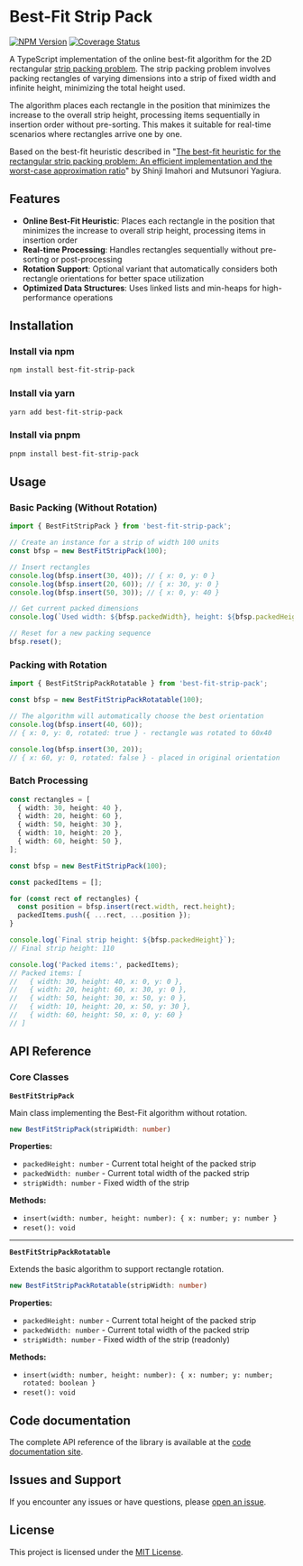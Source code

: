 # Best-Fit Strip Pack

[![NPM Version](https://img.shields.io/npm/v/best-fit-strip-pack)](https://www.npmjs.com/package/best-fit-strip-pack)
[![Coverage Status](https://img.shields.io/coverallsCoverage/github/styiannis/best-fit-strip-pack)](https://coveralls.io/github/styiannis/best-fit-strip-pack?branch=main)

A TypeScript implementation of the online best-fit algorithm for the 2D rectangular [strip packing problem](https://en.wikipedia.org/wiki/Strip_packing_problem). The strip packing problem involves packing rectangles of varying dimensions into a strip of fixed width and infinite height, minimizing the total height used.

The algorithm places each rectangle in the position that minimizes the increase to the overall strip height, processing items sequentially in insertion order without pre-sorting. This makes it suitable for real-time scenarios where rectangles arrive one by one.

Based on the best-fit heuristic described in "[The best-fit heuristic for the rectangular strip packing problem: An efficient implementation and the worst-case approximation ratio](https://doi.org/10.1016/j.cor.2009.05.008)" by Shinji Imahori and Mutsunori Yagiura.

## Features

- **Online Best-Fit Heuristic**: Places each rectangle in the position that minimizes the increase to overall strip height, processing items in insertion order
- **Real-time Processing**: Handles rectangles sequentially without pre-sorting or post-processing
- **Rotation Support**: Optional variant that automatically considers both rectangle orientations for better space utilization
- **Optimized Data Structures**: Uses linked lists and min-heaps for high-performance operations

## Installation

### Install via npm

```bash
npm install best-fit-strip-pack
```

### Install via yarn

```bash
yarn add best-fit-strip-pack
```

### Install via pnpm

```bash
pnpm install best-fit-strip-pack
```

## Usage

### Basic Packing (Without Rotation)

```typescript
import { BestFitStripPack } from 'best-fit-strip-pack';

// Create an instance for a strip of width 100 units
const bfsp = new BestFitStripPack(100);

// Insert rectangles
console.log(bfsp.insert(30, 40)); // { x: 0, y: 0 }
console.log(bfsp.insert(20, 60)); // { x: 30, y: 0 }
console.log(bfsp.insert(50, 30)); // { x: 0, y: 40 }

// Get current packed dimensions
console.log(`Used width: ${bfsp.packedWidth}, height: ${bfsp.packedHeight}`);

// Reset for a new packing sequence
bfsp.reset();
```

### Packing with Rotation

```typescript
import { BestFitStripPackRotatable } from 'best-fit-strip-pack';

const bfsp = new BestFitStripPackRotatable(100);

// The algorithm will automatically choose the best orientation
console.log(bfsp.insert(40, 60));
// { x: 0, y: 0, rotated: true } - rectangle was rotated to 60x40

console.log(bfsp.insert(30, 20));
// { x: 60, y: 0, rotated: false } - placed in original orientation
```

### Batch Processing

```typescript
const rectangles = [
  { width: 30, height: 40 },
  { width: 20, height: 60 },
  { width: 50, height: 30 },
  { width: 10, height: 20 },
  { width: 60, height: 50 },
];

const bfsp = new BestFitStripPack(100);

const packedItems = [];

for (const rect of rectangles) {
  const position = bfsp.insert(rect.width, rect.height);
  packedItems.push({ ...rect, ...position });
}

console.log(`Final strip height: ${bfsp.packedHeight}`);
// Final strip height: 110

console.log('Packed items:', packedItems);
// Packed items: [
//   { width: 30, height: 40, x: 0, y: 0 },
//   { width: 20, height: 60, x: 30, y: 0 },
//   { width: 50, height: 30, x: 50, y: 0 },
//   { width: 10, height: 20, x: 50, y: 30 },
//   { width: 60, height: 50, x: 0, y: 60 }
// ]
```

## API Reference

### Core Classes

**`BestFitStripPack`**

Main class implementing the Best-Fit algorithm without rotation.

```typescript
new BestFitStripPack(stripWidth: number)
```

**Properties:**

- `packedHeight: number` - Current total height of the packed strip
- `packedWidth: number` - Current total width of the packed strip
- `stripWidth: number` - Fixed width of the strip

**Methods:**

- `insert(width: number, height: number): { x: number; y: number }`
- `reset(): void`

---

**`BestFitStripPackRotatable`**

Extends the basic algorithm to support rectangle rotation.

```typescript
new BestFitStripPackRotatable(stripWidth: number)
```

**Properties:**

- `packedHeight: number` - Current total height of the packed strip
- `packedWidth: number` - Current total width of the packed strip
- `stripWidth: number` - Fixed width of the strip (readonly)

**Methods:**

- `insert(width: number, height: number): { x: number; y: number; rotated: boolean }`
- `reset(): void`

## Code documentation

The complete API reference of the library is available at the [code documentation site](https://styiannis.github.io/best-fit-strip-pack/).

## Issues and Support

If you encounter any issues or have questions, please [open an issue](https://github.com/styiannis/best-fit-strip-pack/issues).

## License

This project is licensed under the [MIT License](https://github.com/styiannis/best-fit-strip-pack?tab=MIT-1-ov-file#readme).
